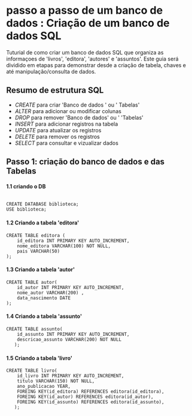 # passo a passo de um banco de dados : Criação de um banco de dados SQL
Tuturial de como criar um  banco de dados SQL que organiza
as informaçoes de 'livros', 'editora', 'autores' e 'assuntos'.
Este guia será dividido em etapas para demonstrar desde a 
criação de tabela, chaves e até manipulação/consulta de dados.

## Resumo de estrutura SQL
 * _CREATE_  para   criar 'Banco de dados ' ou ' Tabelas'
 * _ALTER_ para adicionar ou modificar colunas
 * _DROP_ para remover 'Banco de dados' ou ' 'Tabelas'
 * _INSERT_ para adicionar registros na tabela
 * _UPDATE_ para atualizar os registros
 * _DELETE_ para remover os registros
 * _SELECT_ para consultar e vizualizar dados 

 ## Passo 1: criação do banco de dados e das Tabelas

 #### 1.1 criando o DB

 ```

 CREATE DATABASE biblioteca;
 USE biblioteca;

```

#### 1.2 Criando a tabela 'editora'

```
CREATE TABLE editora (
    id_editora INT PRIMARY KEY AUTO_INCREMENT,
    nome_editora VARCHAR(100) NOT NULL,
    pais VARCHAR(50)
);

```


#### 1.3 Criando a tabela 'autor'

```
CREATE TABLE autor(
    id_autor INT PRIMARY KEY AUTO_INCREMENT,
    nome_autor VARCHAR(200) ,
    data_nascimento DATE
);

```

#### 1.4 Criando a tabela 'assunto'

```
CREATE TABLE assunto(
    id_assunto INT PRIMARY KEY AUTO_INCREMENT,
    descricao_assunto VARCHAR(200) NOT NULL
   );

```


#### 1.5 Criando a tabela 'livro'

```
CREATE TABLE livro(
    id_livro INT PRIMARY KEY AUTO_INCREMENT,
    titulo VARCHAR(150) NOT NULL,
    ano_publicacao YEAR, 
    FOREING KEY(id_editora) REFERENCES editora(id_editora),
    FOREING KEY(id_autor) REFERENCES editora(id_autor),
    FOREING KEY(id_assunto) REFERENCES editora(id_assunto),
   );

```
